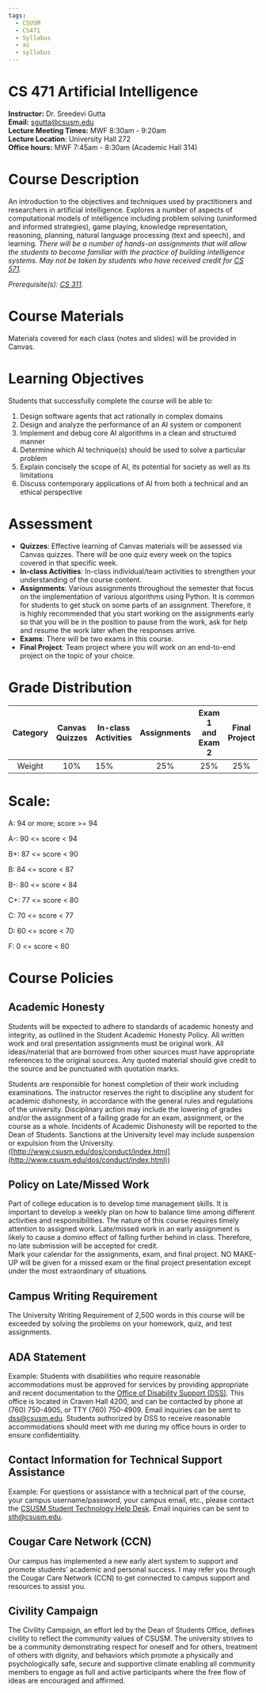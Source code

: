 ```yaml
---
tags:
  - CSUSM
  - CS471
  - Syllabus
  - ai
  - syllabus
---
```


# CS 471 Artificial Intelligence 

**Instructor:**				Dr. Sreedevi Gutta   
**Email:** 				[sgutta@csusm.edu](mailto:sgutta@csusm.edu)   
**Lecture Meeting Times:**	           MWF 8:30am \- 9:20am   
**Lecture Location**:               	University Hall 272  
**Office hours:** 			MWF 7:45am \- 8:30am (Academic Hall 314\)

# Course Description 

An introduction to the objectives and techniques used by practitioners and researchers in artificial intelligence. Explores a number of aspects of computational models of intelligence including problem solving (uninformed and informed strategies), game playing, knowledge representation, reasoning, planning, natural language processing (text and speech), and learning. *There will be a number of hands-on assignments that will allow the students to become familiar with the practice of building intelligence systems.* *May not be taken by students who have received credit for [CS 571](https://catalog.csusm.edu/preview_course_nopop.php?catoid=1&coid=499).*

*Prerequisite(s):* [*CS 311*](https://catalog.csusm.edu/preview_course_nopop.php?catoid=1&coid=461)*.*

# Course Materials

Materials covered for each class (notes and slides) will be provided in Canvas. 

# Learning Objectives

Students that successfully complete the course will be able to:

1. Design software agents that act rationally in complex domains   
2. Design and analyze the performance of an AI system or component    
3. Implement and debug core AI algorithms in a clean and structured manner   
4. Determine which AI technique(s) should be used to solve a particular problem   
5. Explain concisely the scope of AI, its potential for society as well as its limitations  
6. Discuss contemporary applications of AI from both a technical and an ethical perspective

# Assessment 

* **Quizzes**:  Effective learning of Canvas materials will be assessed via Canvas quizzes. There will be one quiz every week on the topics covered in that specific week.   
* **In-class Activities**: In-class individual/team activities to strengthen your understanding of the course content.   
* **Assignments**: Various assignments throughout the semester that focus on the implementation of various algorithms using Python. It is common for students to get stuck on some parts of an assignment. Therefore, it is highly recommended that you start working on the assignments early so that you will be in the position to pause from the work, ask for help and resume the work later when the responses arrive.  
* **Exams**: There will be two exams in this course.  
* **Final Project**: Team project where you will work on an end-to-end project on the topic of your choice.

# Grade Distribution

| Category | Canvas Quizzes | In-class Activities | Assignments | Exam 1 and Exam 2 | Final Project |
| :---: | :---: | ----- | :---: | :---: | :---: |
| Weight | 10% | 15% | 25% | 25% | 25% |

# Scale: 

A: 94 or more; score \>= 94

A-: 90 \<= score \< 94

B+: 87 \<= score \< 90

B: 84 \<= score \< 87

B-: 80 \<= score \< 84

C+: 77 \<= score \< 80

C: 70 \<= score \< 77

D: 60 \<= score \< 70

F: 0 \<= score \< 60

# Course Policies

## Academic Honesty

Students will be expected to adhere to standards of academic honesty and integrity, as outlined in the Student Academic Honesty Policy. All written work and oral presentation assignments must be original work. All ideas/material that are borrowed from other sources must have appropriate references to the original sources. Any quoted material should give credit to the source and be punctuated with quotation marks.

 

Students are responsible for honest completion of their work including examinations. The instructor reserves the right to discipline any student for academic dishonesty, in accordance with the general rules and regulations of the university.  Disciplinary action may include the lowering of grades and/or the assignment of a failing grade for an exam, assignment, or the course as a whole. Incidents of Academic Dishonesty will be reported to the Dean of Students. Sanctions at the University level may include suspension or expulsion from the University.    
([http://www.csusm.edu/dos/conduct/index.html](http://www.csusm.edu/dos/conduct/index.html))

## Policy on Late/Missed Work

Part of college education is to develop time management skills. It is important to develop a weekly plan on how to balance time among different activities and responsibilities. The nature of this course requires timely attention to assigned work. Late/missed work in an early assignment is likely to cause a domino effect of falling further behind in class. Therefore, no late submission will be accepted for credit.   
Mark your calendar for the assignments, exam, and final project. NO MAKE-UP will be given for a missed exam or the final project presentation except under the most extraordinary of situations. 

## Campus Writing Requirement 

The University Writing Requirement of 2,500 words in this course will be exceeded by solving the problems on your homework, quiz, and test assignments. 

## ADA Statement 

Example:  Students with disabilities who require reasonable accommodations must be approved for services by providing appropriate and recent documentation to the [Office of Disability Support (DSS)](http://www.csusm.edu/dss/).  This office is located in Craven Hall 4200, and can be contacted by phone at (760) 750-4905, or TTY (760) 750-4909.  Email inquiries can be sent to [dss@csusm.edu](mailto:dss@csusm.edu). Students authorized by DSS to receive reasonable accommodations should meet with me during my office hours in order to ensure confidentiality. 

## Contact Information for Technical Support Assistance

Example: For questions or assistance with a technical part of the course, your campus username/password, your campus email, etc., please contact the [CSUSM Student Technology Help Desk](http://www.csusm.edu/sth/index.html). Email inquiries can be sent to [sth@csusm.edu](mailto:sth@csusm.edu). 

## Cougar Care Network (CCN)

Our campus has implemented a new early alert system to support and promote students’ academic and personal success. I may refer you through the Cougar Care Network (CCN) to get connected to campus support and resources to assist you.

## Civility Campaign

The Civility Campaign, an effort led by the Dean of Students Office, defines civility to reflect the community values of CSUSM. The university strives to be a community demonstrating respect for oneself and for others, treatment of others with dignity, and behaviors which promote a physically and psychologically safe, secure and supportive climate enabling all community members to engage as full and active participants where the free flow of ideas are encouraged and affirmed. 


